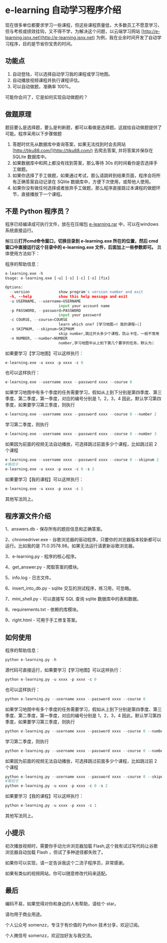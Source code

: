 # e-learning 自动学习程序介绍

现在很多单位都要求学习一些课程，但这些课程质量低，大多数员工不愿意学习，但与考核或绩效挂钩，又不得不学，为解决这个问题，以云端学习网站 [http://e-learning.jsnx.net](http://e-learning.jsnx.net) 为例，我在业余时间开发了自动学习程序，目的是节省你宝贵的时间。

## 功能点

1. 自动登陆，可以选择自动学习我的课程或学习地图。
2. 自动播放视频课程并执行课程评估。
3. 可以自动做题，准确率 100%。
 
可能你会问了，它是如何实现自动做题的？

## 做题原理

题目要么是选择题，要么是判断题，都可以看做是选择题。这就给自动做题提供了可能。程序采用以下步骤做题

1. 答题时优先从数据库中查询答案，如果无法找到时会去网站 [http://tiku88.com/](http://tiku88.com/) 去爬去答案, 并将答案并保存在 SQLite 数据库中。
2. 如果数据库中和网上都没有找到答案，那么等待 30s 的时间看你是否选择手工做题。
3. 如果你选择了手工做题，如果通过考试，那么请跳转到结果页面，程序会将所有正确答案自动记录在 SQlite 数据库中，方便下次使用，或帮他人使用。
4. 如果你没有做任何选择或者放弃手工做题，那么程序直接跳过本课程的做题环节，直接播放下一个课程。

## 不是 Python 程序员？

程序已经编译成可执行文件，放在在压缩包 [e-learning.rar](https://github.com/somenzz/e-learning/raw/master/e-learning.rar) 中，可以在windows 系统直接运行。

解压后**打开cmd命令窗口，切换目录到 e-learning.exe 所在的位置，然后 cmd 窗口中直接运行这个目录中的 e-learning.exe 文件，后面加上一些参数即可。** 具体使用方法如下：

程序的帮助信息：

```python
e-learning.exe -h
Usage: e-learning.exe [-u] [-s] [-c] [-s] [fix]

Options:
  --version             show program's version number and exit
  -h, --help            show this help message and exit
  -u USERNAME, --username=USERNAME
                        input your account name
  -p PASSWORD, --password=PASSWORD
                        input your password
  -c COURSE, --course=COURSE
                        learn which one? [学习地图=0 我的课程=1]
  -s SKIPNUM, --skipnum=SKIPNUM
                        skip number,跳过开头多少个课程，防止卡住，一般不常用
  -n NUMBER, --number=NUMBER
                        number,学习地图中从上到下第几个要学的任务，默认为1

```

如果要学习【学习地图】可以这样执行：

```python
e-learning.exe -u xxxx -p xxxx -c 0
```
也可以这样执行：

```python
e-learning.exe --username xxxx --password xxxx --course 0
```

如果学习地图中有多个季度的任务需要学习，假如从上到下分别是第四季度、第三季度、第二季度，第一季度，对应的编号分别是 1，2，3，4
因此，默认学习第四季度，如果要学习第三季度，则执行

```python
e-learning.exe --username xxxx --password xxxx --course 0 --number 2
```
学习第二季度，则执行

```python
e-learning.exe --username xxxx --password xxxx --course 0 --number 3
```


如果因为前面的视频无法自动播放，可选择跳过前面多少个课程，比如跳过前 2 个课程

```python
e-learning.exe --username xxxx --password xxxx --course 0 --skipnum 2
#等同于
e-learning.exe -u xxxx -p xxxx -c 0 -s 2
```

如果要学习【我的课程】可以这样执行：

```python
e-learning.exe -u xxxx -p xxxx -c 1
```
其他写法同上。





## 程序源文件介绍

1、answers.db - 保存所有的题目信息和正确答案。

2、chromedriver.exe - 谷歌浏览器的驱动程序，只要你的浏览器版本较新都可以运行。比如我的是 71.0.3578.98。如果无法运行请更新谷歌浏览器。

3、e-learning.py - 程序的核心程序。

4、get_answer.py - 爬取答案的模块。

5、info.log - 日志文件。

6、insert_into_db.py - sqlite 交互的测试程序，练习用，可忽略。

7、mini_shell.py - 可以直接写 SQL 查询 sqlite 数据库中的表和数据。

8、requirements.txt - 依赖的库模块。

9、right.html - 可用于手工修复答案。

## 如何使用


程序的帮助信息：

```python
python e-learning.py -h
```

源代码可直接运行，如果要学习【学习地图】可以这样执行：

```python
python e-learning.py -u xxxx -p xxxx -c 0
```
也可以这样执行：

```python
python e-learning.py --username xxxx --password xxxx --course 0
```
如果学习地图中有多个季度的任务需要学习，假如从上到下分别是第四季度、第三季度、第二季度，第一季度，对应的编号分别是 1，2，3，4
因此，默认学习第四季度，如果要学习第三季度，则执行

```python
python e-learning.py --username xxxx --password xxxx --course 0 --number 2
```
学习第二季度，则执行

```python
python e-learning.py --username xxxx --password xxxx --course 0 --number 3
```


如果因为前面的视频无法自动播放，可选择跳过前面多少个课程，比如跳过前 2 个课程

```python
python e-learning.py --username xxxx --password xxxx --course 0 --skipnum 2
#等同于
python e-learning.py -u xxxx -p xxxx -c 0 -s 2
```

如果要学习【我的课程】可以这样执行：

```python
python e-learning.py -u xxxx -p xxxx -c 1
```
其他写法同上。


## 小提示

初次播放视频时，需要你手动允许浏览器加载 Flash,这个我有试过写代码让谷歌浏览器自动加载 Flash ，但试了多种途径都失败了。

如果你可以实现，请一定告诉我这个二流子程序员，非常感谢。

如果有类似的视频网站，你可以随意修改代码来适配。


## 最后

编码不易，如果觉得对你和身边的人有帮助，请给个 star。

请勿用于商业用途。

个人公众号 somenzz，专注于有价值的 Python 技术分享，欢迎订阅。

个人微信号 somenzz，欢迎加好友与我交流。
